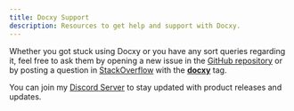 ```yaml
---
title: Docxy Support
description: Resources to get help and support with Docxy.
---
```


Whether you got stuck using Docxy or you have any sort queries regarding
it, feel free to ask them by opening a new issue in the [GitHub repository](https://github.com/docxy/docxy)
or by posting a question in [StackOverflow](https://stackoverflow.com) with the
[**docxy**](https://stackoverflow.com/questions/tagged/docxy) tag.

You can join my [Discord Server](https://discord.gg/Z8txJ6a) to stay updated with product releases and updates.
